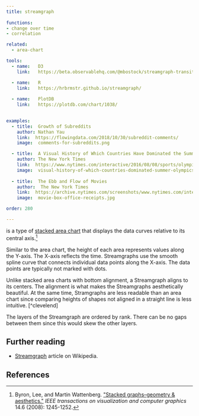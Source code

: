 ```yaml
---
title: streamgraph
  
functions:
- change over time
- correlation

related:
  - area-chart

tools:
  - name:   D3
    link:   https://beta.observablehq.com/@mbostock/streamgraph-transitions

  - name:   R 
    link:   https://hrbrmstr.github.io/streamgraph/
  
  - name:   PlotDB 
    link:   https://plotdb.com/chart/1038/
    

examples:
  - title:  Growth of Subreddits
    author: Nathan Yau
    link:  https://flowingdata.com/2018/10/30/subreddit-comments/
    image:  comments-for-subreddits.png

  - title:  A Visual History of Which Countries Have Dominated the Summer Olympics
    author: The New York Times
    link:  https://www.nytimes.com/interactive/2016/08/08/sports/olympics/history-olympic-dominance-charts.html?mtrref=undefined&gwh=A81CA2E76FFBB330BC0A04EE77767241&gwt=pay
    image:  visual-history-of-which-countries-dominated-summer-olympics.png
  
  - title:  The Ebb and Flow of Movies
    author:  The New York Times
    link:  https://archive.nytimes.com/screenshots/www.nytimes.com/interactive/2008/02/23/movies/20080223_REVENUE_GRAPHIC.jpg
    image:  movie-box-office-receipts.jpg

order: 280

---
```


is a type of [stacked area chart](/area-chart) that displays the data curves relative to its central axis.[^byron] 

<!--more-->
Similar to the area chart, the height of each area represents values along the Y-axis. The X-axis reflects the time. Streamgraphs use the smooth spline curve that connects individual data points along the X-axis. The data points are typically not marked with dots.

Unlike stacked area charts with bottom alignment, a Streamgraph aligns to its centers. The alignment is what makes the Streamgraphs aesthetically beautiful. At the same time, Stramgraphs are less readable than an area chart since comparing heights of shapes not aligned in a straight line is less intuitive. [^clevelend]

The layers of the Streamgraph are ordered by rank. There can be no gaps between them since this would skew the other layers.


## Further reading
- [Streamgraph](https://en.wikipedia.org/wiki/Streamgraph) article on Wikipedia.

## References
[^byron]: Byron, Lee, and Martin Wattenberg. ["Stacked graphs–geometry & aesthetics."](http://leebyron.com/streamgraph/stackedgraphs_byron_wattenberg.pdf) *IEEE transactions on visualization and computer graphics* 14.6 (2008): 1245-1252.
[^cleveland]: Cleveland, William S., and Robert McGill. ["Graphical perception: Theory, experimentation, and application to the development of graphical methods."](https://doi.org/10.1080/01621459.1984.10478080) *Journal of the American statistical association* 79.387 (1984): 531-554.
